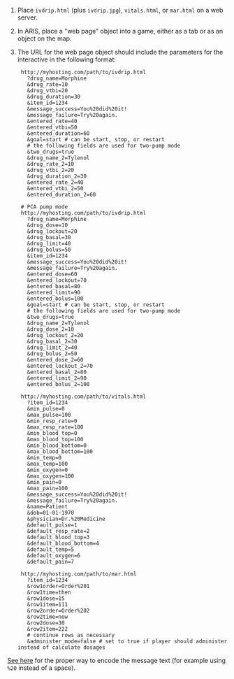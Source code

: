 1. Place `ivdrip.html` (plus `ivdrip.jpg`), `vitals.html`, or `mar.html` on a web server.

2. In ARIS, place a "web page" object into a game, either as a tab or as an
object on the map.

3. The URL for the web page object should include the parameters for the interactive in the following format:

        http://myhosting.com/path/to/ivdrip.html
          ?drug_name=Morphine
          &drug_rate=10
          &drug_vtbi=20
          &drug_duration=30
          &item_id=1234
          &message_success=You%20did%20it!
          &message_failure=Try%20again.
          &entered_rate=40
          &entered_vtbi=50
          &entered_duration=60
          &goal=start # can be start, stop, or restart
          # the following fields are used for two-pump mode
          &two_drugs=true
          &drug_name_2=Tylenol
          &drug_rate_2=10
          &drug_vtbi_2=20
          &drug_duration_2=30
          &entered_rate_2=40
          &entered_vtbi_2=50
          &entered_duration_2=60

        # PCA pump mode
        http://myhosting.com/path/to/ivdrip.html
          ?drug_name=Morphine
          &drug_dose=10
          &drug_lockout=20
          &drug_basal=30
          &drug_limit=40
          &drug_bolus=50
          &item_id=1234
          &message_success=You%20did%20it!
          &message_failure=Try%20again.
          &entered_dose=60
          &entered_lockout=70
          &entered_basal=80
          &entered_limit=90
          &entered_bolus=100
          &goal=start # can be start, stop, or restart
          # the following fields are used for two-pump mode
          &two_drugs=true
          &drug_name_2=Tylenol
          &drug_dose_2=10
          &drug_lockout_2=20
          &drug_basal_2=30
          &drug_limit_2=40
          &drug_bolus_2=50
          &entered_dose_2=60
          &entered_lockout_2=70
          &entered_basal_2=80
          &entered_limit_2=90
          &entered_bolus_2=100

        http://myhosting.com/path/to/vitals.html
          ?item_id=1234
          &min_pulse=0
          &max_pulse=100
          &min_resp_rate=0
          &max_resp_rate=100
          &min_blood_top=0
          &max_blood_top=100
          &min_blood_bottom=0
          &max_blood_bottom=100
          &min_temp=0
          &max_temp=100
          &min_oxygen=0
          &max_oxygen=100
          &min_pain=0
          &max_pain=100
          &message_success=You%20did%20it!
          &message_failure=Try%20again.
          &name=Patient
          &dob=01-01-1970
          &physician=Dr.%20Medicine
          &default_pulse=1
          &default_resp_rate=2
          &default_blood_top=3
          &default_blood_bottom=4
          &default_temp=5
          &default_oxygen=6
          &default_pain=7

        http://myhosting.com/path/to/mar.html
          ?item_id=1234
          &row1order=Order%201
          &row1time=then
          &row1dose=15
          &row1item=111
          &row2order=Order%202
          &row2time=now
          &row2dose=30
          &row2item=222
          # continue rows as necessary
          &administer_mode=false # set to true if player should administer instead of calculate dosages

  [See here](http://meyerweb.com/eric/tools/dencoder/) for the proper way to encode the message text (for example using `%20` instead of a space).
